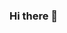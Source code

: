 ### Hi there 👋

<!--
**Quiquegugel/Quiquegugel** is a ✨ _special_ ✨ repository because its `README.md` (this file) appears on your GitHub profile.

Here are some ideas to get you started: hola

- 🔭 I’m currently working on ...
- 🌱 I’m currently learning ...
- 👯 I’m looking to collaborate on ...
- 🤔 I’m looking for help with ...
- 💬 Ask me about ...
- 📫 How to reach me: ...
- 😄 Pronouns: ...
- ⚡ Fun fact: ...
-->
